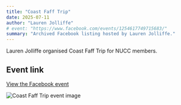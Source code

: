 ```yaml
---
title: "Coast Faff Trip"
date: 2025-07-11
author: "Lauren Jolliffe"
# event: "https://www.facebook.com/events/1254617749715683/"
summary: "Archived Facebook listing hosted by Lauren Jolliffe."
---
```

Lauren Jolliffe organised Coast Faff Trip for NUCC members.

## Event link

[View the Facebook event](https://www.facebook.com/events/1254617749715683/)

![Coast Faff Trip event image](/trip/event-images/20250711_coast_faff_trip.jpg)
